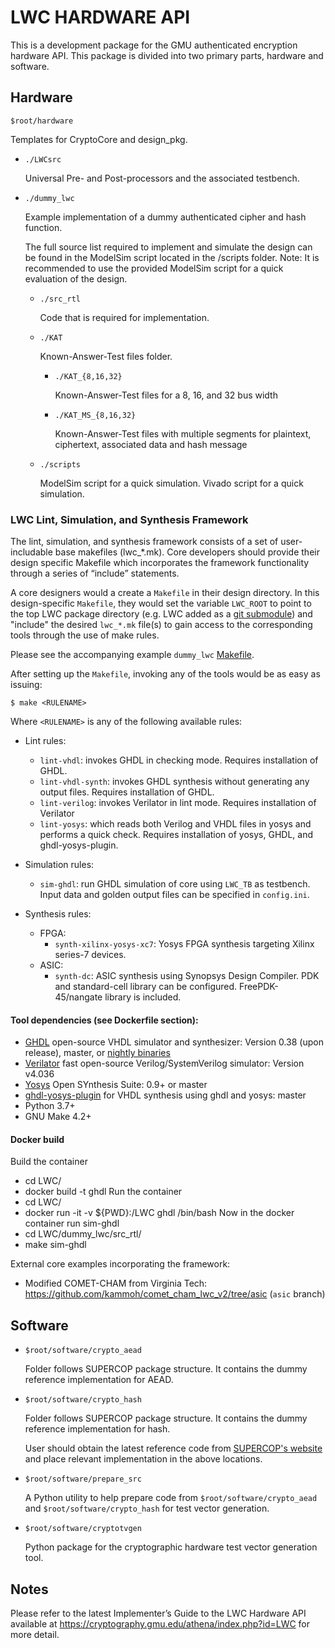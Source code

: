 LWC HARDWARE API
==============

This is a development package for the GMU authenticated encryption hardware API.
This package is divided into two primary parts, hardware and software.


Hardware
-----------

`$root/hardware`

Templates for CryptoCore and design_pkg.

* `./LWCsrc`

    Universal Pre- and Post-processors and the associated testbench.
    
*  `./dummy_lwc`
   
    Example implementation of a dummy authenticated cipher and hash function. 

    The full source list required to implement and simulate the design can be found in the ModelSim script located in the /scripts folder.
    Note: It is recommended to use the provided ModelSim script for a quick evaluation of the design.

    * `./src_rtl`
   
        Code that is required for implementation.
        
    * `./KAT`
    
        Known-Answer-Test files folder.

        * `./KAT_{8,16,32}`
    
            Known-Answer-Test files for a 8, 16, and 32 bus width
           
        * `./KAT_MS_{8,16,32}`
    
            Known-Answer-Test files with multiple segments for
            plaintext, ciphertext, associated data and hash message


    * `./scripts`
    
        ModelSim script for a quick simulation.
        Vivado script for a quick simulation.

### LWC Lint, Simulation, and Synthesis Framework
The lint, simulation, and synthesis framework consists of a set of user-includable base makefiles (lwc_*.mk). 
Core developers should provide their design specific Makefile which incorporates the framework functionality 
through a series of “include” statements.

A core designers would a create a `Makefile` in their design directory. In this design-specific `Makefile`, they 
would set the variable `LWC_ROOT` to point to the top LWC package directory (e.g. LWC added as a 
[git submodule](https://git-scm.com/book/en/v2/Git-Tools-Submodules))  and "include" the desired `lwc_*.mk` file(s) to 
gain access to the corresponding tools through the use of make rules. 

Please see the accompanying example `dummy_lwc` [Makefile](hardware/dummy_lwc/src_rtl/Makefile).

After setting up the `Makefile`, invoking any of the tools would be as easy as issuing:

`$ make <RULENAME>`

Where `<RULENAME>` is any of the following available rules:


- Lint rules:
    - `lint-vhdl`: invokes GHDL in checking mode. Requires installation of GHDL.
    - `lint-vhdl-synth`: invokes GHDL synthesis without generating any output files. Requires installation of GHDL.
    - `lint-verilog`: invokes Verilator in lint mode. Requires installation of Verilator
    - `lint-yosys`: which reads both Verilog and VHDL files in yosys and performs a quick check. Requires installation of yosys, GHDL, and ghdl-yosys-plugin.

- Simulation rules:
    - `sim-ghdl`: run GHDL simulation of core using `LWC_TB` as testbench. Input data and golden output files can be specified in `config.ini`.

- Synthesis rules:
  - FPGA:
    - `synth-xilinx-yosys-xc7`: Yosys FPGA synthesis targeting Xilinx series-7 devices.
  - ASIC:
    - `synth-dc`: ASIC synthesis using Synopsys Design Compiler. PDK and standard-cell library can be configured. FreePDK-45/nangate library is included.
#### Tool dependencies (see Dockerfile section):
- [GHDL](https://github.com/ghdl/ghdl) open-source VHDL simulator and synthesizer: Version 0.38 (upon release), master, or [nightly binaries](https://github.com/ghdl/ghdl/releases/tag/nightly)
- [Verilator](https://github.com/verilator/verilator) fast open-source Verilog/SystemVerilog simulator: Version v4.036
- [Yosys](https://github.com/YosysHQ/yosys) Open SYnthesis Suite: 0.9+ or master
- [ghdl-yosys-plugin](https://github.com/ghdl/ghdl-yosys-plugin) for VHDL synthesis using ghdl and yosys: master
- Python 3.7+
- GNU Make 4.2+

#### Docker build
Build the container
- cd LWC/
- docker build -t ghdl
Run the container
- cd LWC/
- docker run -it  -v ${PWD}:/LWC ghdl /bin/bash
Now in the docker container run sim-ghdl
- cd LWC/dummy_lwc/src_rtl/
- make sim-ghdl

External core examples incorporating the framework:
- Modified COMET-CHAM from Virginia Tech: https://github.com/kammoh/comet_cham_lwc_v2/tree/asic (`asic` branch)


Software
----------

* `$root/software/crypto_aead`

    Folder follows SUPERCOP package structure.
    It contains the dummy reference implementation for AEAD.
    
* `$root/software/crypto_hash`

    Folder follows SUPERCOP package structure. It contains the dummy reference implementation for hash.
    
    User should obtain the latest reference code from [SUPERCOP's website](https://bench.cr.yp.to/supercop.html) and place relevant implementation in the above locations.
    
* `$root/software/prepare_src`

  A Python utility to help prepare code from `$root/software/crypto_aead` and `$root/software/crypto_hash` for test vector generation.
    
* `$root/software/cryptotvgen`

   Python package for the cryptographic hardware test vector generation tool.

Notes
------

Please refer to the latest Implementer’s Guide to the LWC Hardware API
available at https://cryptography.gmu.edu/athena/index.php?id=LWC
for more detail.
